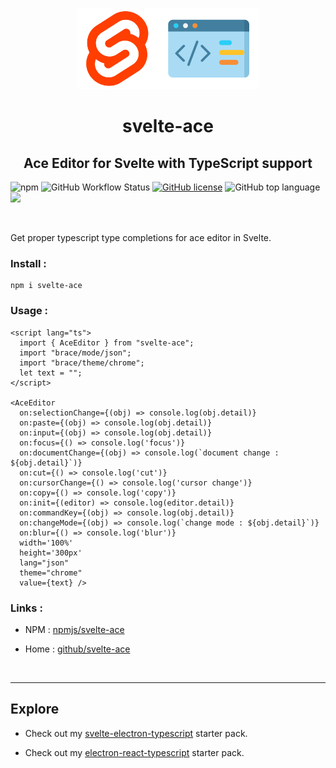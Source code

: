 <p align="center">
  <img src="./assets/icon.png" height="130px">
</p>

<h1 align="center">svelte-ace</h1>
<h2 align="center">Ace Editor for Svelte with TypeScript support</h2>

![npm](https://img.shields.io/npm/v/svelte-ace)
![GitHub Workflow Status](https://img.shields.io/github/workflow/status/nateshmbhat/svelte-ace/publish?label=Workflow)
[![GitHub license](https://img.shields.io/github/license/nateshmbhat/svelte-ace)](https://github.com/nateshmbhat/svelte-ace/blob/main/LICENSE)
![GitHub top language](https://img.shields.io/github/languages/top/nateshmbhat/svelte-ace)
[![](https://img.shields.io/badge/author-nateshmbhat-green.svg)](https://github.com/nateshmbhat)

<br>

Get proper typescript type completions for ace editor in Svelte.

### Install :

```
npm i svelte-ace
```

### Usage :

```svelte
<script lang="ts">
  import { AceEditor } from "svelte-ace";
  import "brace/mode/json";
  import "brace/theme/chrome";
  let text = "";
</script>

<AceEditor
  on:selectionChange={(obj) => console.log(obj.detail)}
  on:paste={(obj) => console.log(obj.detail)}
  on:input={(obj) => console.log(obj.detail)}
  on:focus={() => console.log('focus')}
  on:documentChange={(obj) => console.log(`document change : ${obj.detail}`)}
  on:cut={() => console.log('cut')}
  on:cursorChange={() => console.log('cursor change')}
  on:copy={() => console.log('copy')}
  on:init={(editor) => console.log(editor.detail)}
  on:commandKey={(obj) => console.log(obj.detail)}
  on:changeMode={(obj) => console.log(`change mode : ${obj.detail}`)}
  on:blur={() => console.log('blur')}
  width='100%'
  height='300px'
  lang="json"
  theme="chrome"
  value={text} />
```

### Links : 

- NPM  : [npmjs/svelte-ace](https://www.npmjs.com/package/svelte-ace)

- Home : [github/svelte-ace](https://github.com/nateshmbhat/svelte-ace)

<br>

---

## Explore
- Check out my [svelte-electron-typescript](https://github.com/nateshmbhat/svelte-electron-ts-starter) starter pack.

- Check out my [electron-react-typescript](https://github.com/nateshmbhat/electron-react-ts-starter) starter pack.
